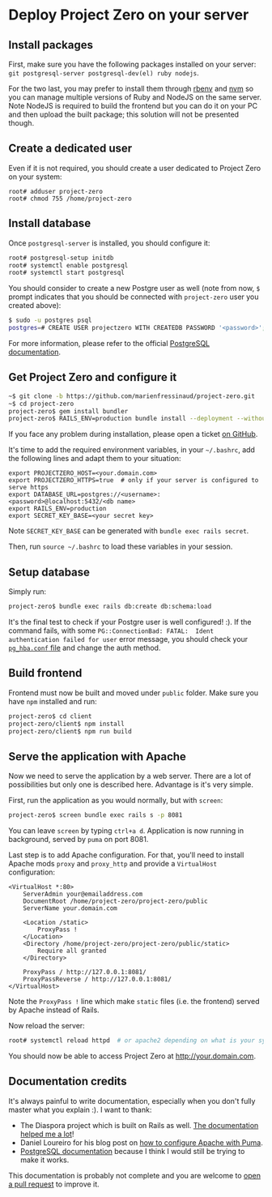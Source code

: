 # Deploy Project Zero on your server

## Install packages

First, make sure you have the following packages installed on your server: `git
postgresql-server postgresql-dev(el) ruby nodejs`.

For the two last, you may prefer to install them through
[rbenv](https://github.com/rbenv/rbenv) and
[nvm](https://github.com/creationix/nvm) so you can manage multiple versions
of Ruby and NodeJS on the same server. Note NodeJS is required to build the
frontend but you can do it on your PC and then upload the built package; this
solution will not be presented though.

## Create a dedicated user

Even if it is not required, you should create a user dedicated to Project Zero
on your system:

```
root# adduser project-zero
root# chmod 755 /home/project-zero
```

## Install database

Once `postgresql-server` is installed, you should configure it:

```bash
root# postgresql-setup initdb
root# systemctl enable postgresql
root# systemctl start postgresql
```

You should consider to create a new Postgre user as well (note from now, `$`
prompt indicates that you should be connected with `project-zero` user you
created above):

```bash
$ sudo -u postgres psql
postgres=# CREATE USER projectzero WITH CREATEDB PASSWORD '<password>';
```

For more information, please refer to the official [PostgreSQL
documentation](https://wiki.postgresql.org/wiki/First_steps).

## Get Project Zero and configure it

```bash
~$ git clone -b https://github.com/marienfressinaud/project-zero.git
~$ cd project-zero
project-zero$ gem install bundler
project-zero$ RAILS_ENV=production bundle install --deployment --without test development
```

If you face any problem during installation, please open a ticket [on
GitHub](https://github.com/marienfressinaud/project-zero/issues).

It's time to add the required environment variables, in your `~/.bashrc`, add the
following lines and adapt them to your situation:

```
export PROJECTZERO_HOST=<your.domain.com>
export PROJECTZERO_HTTPS=true  # only if your server is configured to serve https
export DATABASE_URL=postgres://<username>:<password>@localhost:5432/<db name>
export RAILS_ENV=production
export SECRET_KEY_BASE=<your secret key>
```

Note `SECRET_KEY_BASE` can be generated with `bundle exec rails secret`.

Then, run `source ~/.bashrc` to load these variables in your session.

## Setup database

Simply run:

```bash
project-zero$ bundle exec rails db:create db:schema:load
```

It's the final test to check if your Postgre user is well configured! :). If
the command fails, with some `PG::ConnectionBad: FATAL:  Ident authentication
failed for user` error message, you should check your [`pg_hba.conf`
file](https://www.postgresql.org/docs/9.1/static/auth-pg-hba-conf.html) and
change the auth method.

## Build frontend

Frontend must now be built and moved under `public` folder. Make
sure you have `npm` installed and run:

```bash
project-zero$ cd client
project-zero/client$ npm install
project-zero/client$ npm run build
```

## Serve the application with Apache

Now we need to serve the application by a web server. There are a lot of
possibilities but only one is described here. Advantage is it's very simple.

First, run the application as you would normally, but with `screen`:

```bash
project-zero$ screen bundle exec rails s -p 8081
```

You can leave `screen` by typing `ctrl+a d`. Application is now running in
background, served by `puma` on port 8081.

Last step is to add Apache configuration. For that, you'll need to install
Apache mods `proxy` and `proxy_http` and provide a `VirtualHost` configuration:

```
<VirtualHost *:80>
    ServerAdmin your@emailaddress.com
    DocumentRoot /home/project-zero/project-zero/public
    ServerName your.domain.com

    <Location /static>
        ProxyPass !
    </Location>
    <Directory /home/project-zero/project-zero/public/static>
        Require all granted
    </Directory>

    ProxyPass / http://127.0.0.1:8081/
    ProxyPassReverse / http://127.0.0.1:8081/
</VirtualHost>
```

Note the `ProxyPass !` line which make `static` files (i.e. the frontend)
served by Apache instead of Rails.

Now reload the server:

```bash
root# systemctl reload httpd  # or apache2 depending on what is your system
```

You should now be able to access Project Zero at http://your.domain.com.

## Documentation credits

It's always painful to write documentation, especially when you don't fully
master what you explain :). I want to thank:

- The Diaspora project which is built on Rails as well. [The documentation
  helped me a lot](https://wiki.diasporafoundation.org/Installation)!
- Daniel Loureiro for his blog post on [how to configure Apache with
  Puma](http://www.learnwithdaniel.com/2015/01/apache-puma-via-reverse-proxy/).
- [PostgreSQL documentation](https://wiki.postgresql.org/wiki/Main_Page)
  because I think I would still be trying to make it works.

This documentation is probably not complete and you are welcome to [open a pull
request](https://github.com/marienfressinaud/project-zero/pulls) to improve it.
